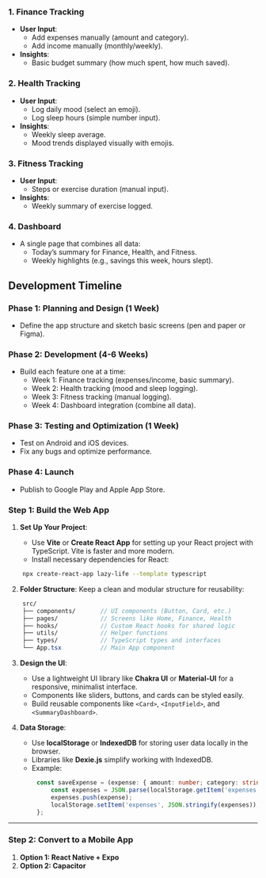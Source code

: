 ### 1. **Finance Tracking**

- **User Input**:
    - Add expenses manually (amount and category).
    - Add income manually (monthly/weekly).
- **Insights**:
    - Basic budget summary (how much spent, how much saved).

### 2. **Health Tracking**

- **User Input**:
    - Log daily mood (select an emoji).
    - Log sleep hours (simple number input).
- **Insights**:
    - Weekly sleep average.
    - Mood trends displayed visually with emojis.

### 3. **Fitness Tracking**

- **User Input**:
    - Steps or exercise duration (manual input).
- **Insights**:
    - Weekly summary of exercise logged.

### 4. **Dashboard**

- A single page that combines all data:
    - Today’s summary for Finance, Health, and Fitness.
    - Weekly highlights (e.g., savings this week, hours slept).

## **Development Timeline**

### **Phase 1: Planning and Design (1 Week)**

- Define the app structure and sketch basic screens (pen and paper or Figma).

### **Phase 2: Development (4-6 Weeks)**

- Build each feature one at a time:
    - Week 1: Finance tracking (expenses/income, basic summary).
    - Week 2: Health tracking (mood and sleep logging).
    - Week 3: Fitness tracking (manual logging).
    - Week 4: Dashboard integration (combine all data).

### **Phase 3: Testing and Optimization (1 Week)**

- Test on Android and iOS devices.
- Fix any bugs and optimize performance.

### **Phase 4: Launch**

- Publish to Google Play and Apple App Store.



### **Step 1: Build the Web App**

1. **Set Up Your Project**:
    
    - Use **Vite** or **Create React App** for setting up your React project with TypeScript. Vite is faster and more modern.
    - Install necessary dependencies for React:
```bash
	npx create-react-app lazy-life --template typescript 
```
    
2. **Folder Structure**: Keep a clean and modular structure for reusability:
```scss
	src/
	├── components/       // UI components (Button, Card, etc.)
	├── pages/            // Screens like Home, Finance, Health
	├── hooks/            // Custom React hooks for shared logic
	├── utils/            // Helper functions
	├── types/            // TypeScript types and interfaces
	└── App.tsx           // Main App component
```
    
3. **Design the UI**:
    
    - Use a lightweight UI library like **Chakra UI** or **Material-UI** for a responsive, minimalist interface.
    - Components like sliders, buttons, and cards can be styled easily.
    - Build reusable components like `<Card>`, `<InputField>`, and `<SummaryDashboard>`.
4. **Data Storage**:
    
    - Use **localStorage** or **IndexedDB** for storing user data locally in the browser.
    - Libraries like **Dexie.js** simplify working with IndexedDB.
    - Example:
```ts
	    const saveExpense = (expense: { amount: number; category: string }) => {
			const expenses = JSON.parse(localStorage.getItem('expenses') || '[]');
			expenses.push(expense);
			localStorage.setItem('expenses', JSON.stringify(expenses));
		};
```


---

### **Step 2: Convert to a Mobile App**

1. **Option 1: React Native + Expo**
2. **Option 2: Capacitor**

